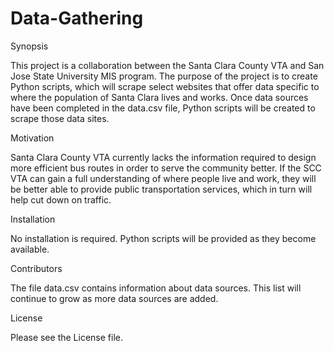 # Data-Gathering

Synopsis

This project is a collaboration between the Santa Clara County VTA and San Jose State University MIS program. The purpose of the project is to create Python scripts, which will scrape select websites that offer data specific to where the population of Santa Clara lives and works. Once data sources have been completed in the data.csv file, Python scripts will be created to scrape those data sites.


Motivation

Santa Clara County VTA currently lacks the information required to design more efficient bus routes in order to serve the community better. If the SCC VTA can gain a full understanding of where people live and work, they will be better able to provide public transportation services, which in turn will help cut down on traffic.

Installation

No installation is required. Python scripts will be provided as they become available.

Contributors

The file data.csv contains information about data sources. This list will continue to grow as more data sources are added. 

License

Please see the License file.
